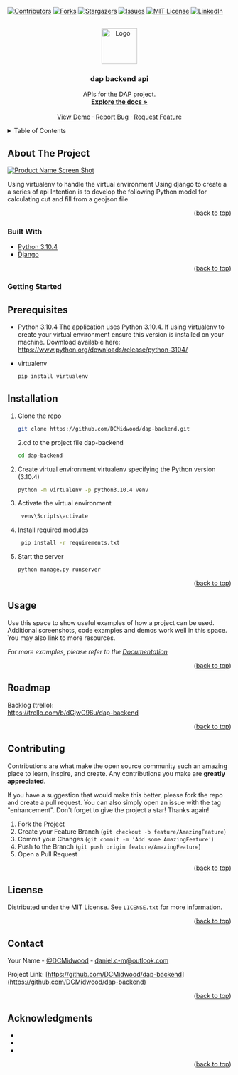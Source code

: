 <div id="top"></div>

[![Contributors][contributors-shield]][contributors-url]
[![Forks][forks-shield]][forks-url]
[![Stargazers][stars-shield]][stars-url]
[![Issues][issues-shield]][issues-url]
[![MIT License][license-shield]][license-url]
[![LinkedIn][linkedin-shield]][linkedin-url]

<!-- PROJECT LOGO -->
<br />
<div align="center">
  <a href="https://github.com/DCMidwood/dap-backend">
    <img src="images/logo.png" alt="Logo" width="80" height="80">
  </a>

<h3 align="center">dap backend api</h3>

  <p align="center">
    APIs for the DAP project.
    <br />
    <a href="https://github.com/DCMidwood/dap-backend"><strong>Explore the docs »</strong></a>
    <br />
    <br />
    <a href="https://github.com/DCMidwood/dap-backend">View Demo</a>
    ·
    <a href="https://github.com/DCMidwood/dap-backend/issues">Report Bug</a>
    ·
    <a href="https://github.com/DCMidwood/dap-backend/issues">Request Feature</a>
  </p>
</div>

<!-- TABLE OF CONTENTS -->
<details>
  <summary>Table of Contents</summary>
  <ol>
    <li>
      <a href="#about-the-project">About The Project</a>
      <ul>
        <li><a href="#built-with">Built With</a></li>
      </ul>
    </li>
    <li>
      <a href="#getting-started">Getting Started</a>
      <ul>
        <li><a href="#prerequisites">Prerequisites</a></li>
        <li><a href="#installation">Installation</a></li>
      </ul>
    </li>
    <li><a href="#usage">Usage</a></li>
    <li><a href="#roadmap">Roadmap</a></li>
    <li><a href="#contributing">Contributing</a></li>
    <li><a href="#license">License</a></li>
    <li><a href="#contact">Contact</a></li>
    <li><a href="#acknowledgments">Acknowledgments</a></li>
  </ol>
</details>

<!-- ABOUT THE PROJECT -->

## About The Project

[![Product Name Screen Shot][product-screenshot]](https://example.com)

Using virtualenv to handle the virtual environment
Using django to create a a series of api
Intention is to develop the following
Python model for calculating cut and fill from a geojson file

<p align="right">(<a href="#top">back to top</a>)</p>

### Built With

- [Python 3.10.4](https://www.python.org/downloads/release/python-3104/)
- [Django](https://www.djangoproject.com/)

<p align="right">(<a href="#top">back to top</a>)</p>

<!-- GETTING STARTED -->

### Getting Started

## Prerequisites

- Python 3.10.4
  The application uses Python 3.10.4. If using virtualenv to create your virtual environment ensure this version is installed on your machine. Download available here:
  https://www.python.org/downloads/release/python-3104/

- virtualenv
  ```bash
  pip install virtualenv
  ```

## Installation

1. Clone the repo
   ```sh
   git clone https://github.com/DCMidwood/dap-backend.git
   ```
   2.cd to the project file dap-backend
   ```bash
   cd dap-backend
   ```
2. Create virtual environment virtualenv specifying the Python version (3.10.4)
   ```bash
   python -m virtualenv -p python3.10.4 venv
   ```
3. Activate the virtual environment

   ```bash
    venv\Scripts\activate
   ```

4. Install required modules

   ```bash
    pip install -r requirements.txt
   ```

5. Start the server

   ```bash
   python manage.py runserver
   ```

   <p align="right">(<a href="#top">back to top</a>)</p>

<!-- USAGE EXAMPLES -->

## Usage

Use this space to show useful examples of how a project can be used. Additional screenshots, code examples and demos work well in this space. You may also link to more resources.

_For more examples, please refer to the [Documentation](https://example.com)_

<p align="right">(<a href="#top">back to top</a>)</p>

<!-- ROADMAP -->

## Roadmap

Backlog (trello):<br/>
https://trello.com/b/dGjwG96u/dap-backend

<p align="right">(<a href="#top">back to top</a>)</p>

<!-- CONTRIBUTING -->

## Contributing

Contributions are what make the open source community such an amazing place to learn, inspire, and create. Any contributions you make are **greatly appreciated**.

If you have a suggestion that would make this better, please fork the repo and create a pull request. You can also simply open an issue with the tag "enhancement".
Don't forget to give the project a star! Thanks again!

1. Fork the Project
2. Create your Feature Branch (`git checkout -b feature/AmazingFeature`)
3. Commit your Changes (`git commit -m 'Add some AmazingFeature'`)
4. Push to the Branch (`git push origin feature/AmazingFeature`)
5. Open a Pull Request

<p align="right">(<a href="#top">back to top</a>)</p>

<!-- LICENSE -->

## License

Distributed under the MIT License. See `LICENSE.txt` for more information.

<p align="right">(<a href="#top">back to top</a>)</p>

<!-- CONTACT -->

## Contact

Your Name - [@DCMidwood](https://twitter.com/DCMidwood) - daniel.c-m@outlook.com

Project Link: [https://github.com/DCMidwood/dap-backend](https://github.com/DCMidwood/dap-backend)

<p align="right">(<a href="#top">back to top</a>)</p>

<!-- ACKNOWLEDGMENTS -->

## Acknowledgments

- []()
- []()
- []()

<p align="right">(<a href="#top">back to top</a>)</p>

<!-- MARKDOWN LINKS & IMAGES -->
<!-- https://www.markdownguide.org/basic-syntax/#reference-style-links -->

[contributors-shield]: https://img.shields.io/github/contributors/DCMidwood/dap-backend.svg?style=for-the-badge
[contributors-url]: https://github.com/DCMidwood/dap-backend/graphs/contributors
[forks-shield]: https://img.shields.io/github/forks/DCMidwood/dap-backend.svg?style=for-the-badge
[forks-url]: https://github.com/DCMidwood/dap-backend/network/members
[stars-shield]: https://img.shields.io/github/stars/DCMidwood/dap-backend.svg?style=for-the-badge
[stars-url]: https://github.com/DCMidwood/dap-backend/stargazers
[issues-shield]: https://img.shields.io/github/issues/DCMidwood/dap-backend.svg?style=for-the-badge
[issues-url]: https://github.com/DCMidwood/dap-backend/issues
[license-shield]: https://img.shields.io/github/license/DCMidwood/dap-backend.svg?style=for-the-badge
[license-url]: https://github.com/DCMidwood/dap-backend/blob/master/LICENSE.txt
[linkedin-shield]: https://img.shields.io/badge/-LinkedIn-black.svg?style=for-the-badge&logo=linkedin&colorB=555
[linkedin-url]: https://www.linkedin.com/in/danielcm1/
[product-screenshot]: images/screenshot.png
